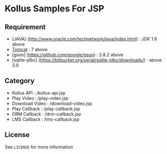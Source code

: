 # Kollus Samples For JSP

## Requirement
* [JAVA] (http://www.oracle.com/technetwork/java/index.html) : JDK 1.6 above
* [Tomcat](http://tomcat.apache.org) : 7 above
* [gson] (https://github.com/google/gson) : 2.8.2 above
* [sqlite-jdbc] (https://bitbucket.org/xerial/sqlite-jdbc/downloads/) : above 3.0

## Category
* Kollus API : /kollus-api.jsp
* Play Video : /play-video.jsp
* Download Video : /download-video.jsp
* Play Callback : /play-callback.jsp
* DRM Callback : /drm-callback.jsp
* LMS Callback : /lms-callback.jsp

## License
See `LICENSE` for more information